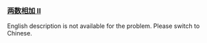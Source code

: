 ### [两数相加 II](https://leetcode.com/problems/lMSNwu)

<p>English description is not available for the problem. Please switch to Chinese.</p>
